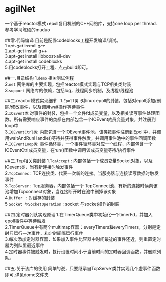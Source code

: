 # agilNet
一个基于reactor模式+epoll复用机制的C++网络库，支持one loop per thread.  参考学习陈硕的muduo<br>

##零.代码编译
目前是配置codeblocks工程开发编译/调试。<br>
1.apt-get install gcc<br>
2.apt-get install g++<br>
3.apt-get install libboost-all-dev<br>
4.apt-get install codeblocks<br>
5.用codeblocks打开工程，点击build即可。<br>

##一.目录结构
1.`demo` 相关测试例程 <br>
2.`net` 网络库的主要实现，包括reactor模式实现与TCP相关类封装<br>
3.`support` 网络库的依赖，包括log，线程同步机制，及线程/线程池<br>


##二.reactor模式实现细节  
1.`Epoll类`  :对linux epoll的封装，包括对epoll添加/删除/修改事件，以及调用wait操作等待事件<br>
2.`IOEvent类`:对事件的封装，包括一个文件fd成员变量，以及相关读写事件处理函数。所有需要响应事件的类都在内部包含一个IOEvent成员变量对象，并注册到loop中<br>
3.`IOEventCtrl类`: 内部包含一个IOEvent事件池，该类把事件注册到Epoll中，并调用waitAndRunHandle()等待并获得事件触发，并调用事件池中的事件回调函数<br>
4.`IOEventLoop类`: 事件循环类，一个事件循环类对应一个线程，内部包含一个IOEventCtrl成员变量，在run()函数中调用该成员变量等待/执行事件<br>


##三.Tcp相关类封装
1.`TcpAccept` : 内部包括一个成员变量Socket对象，以及IOevent类，当有新连接时触发事件<br>
2.`TcpConnec` : TCP连接类，代表一次新的连接。当服务器与连接读写数据时触发事件<br>
3.`TcpServer` : Tcp服务器，内部包括一个 TcpConnect池，有新的连接时候向该池增加Tcpconnect对象，当连接断开时在池中删掉该对象<br>
4.`Buffer`    : 对缓存的封装<br>
5 `Socket 与SocketOperation` : socket 与socket操作的封装<br>


##四.定时器列队实现原理
1.在TimerQueue类中初始化一个timerFd，并加入epoll事件中等待触发<br>
2.TimerQueue中有两个multimap容器：everyTimers和everyTimers，分别是定时只运行一次事件，和定时间隔运行事件<br>
3.每次添加定时器容器，如果加入事件比容器中时间最近的事件还近，则重置定时器为列队里最近事件<br>
4.定时器事件被触发时，执行设置时间小于当前时间的定时器回调函数，并删除列队。<br>


##五.关于该库的使用
简单的说，只要继承自TcpServer类并实现几个虚事件函数即可.详见dome文件夹<br>
